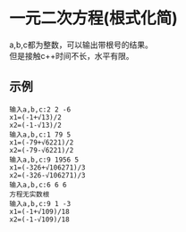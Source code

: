# 一元二次方程(根式化简)
a,b,c都为整数，可以输出带根号的结果。  
但是接触c++时间不长，水平有限。  
## 示例
```
输入a,b,c:2 2 -6
x1=(-1+√13)/2
x2=(-1-√13)/2
输入a,b,c:1 79 5 
x1=(-79+√6221)/2
x2=(-79-√6221)/2
输入a,b,c:9 1956 5
x1=(-326+√106271)/3
x2=(-326-√106271)/3
输入a,b,c:6 6 6
方程无实数根
输入a,b,c:9 1 -3
x1=(-1+√109)/18
x2=(-1-√109)/18
```

